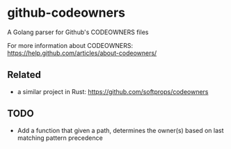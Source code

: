 # github-codeowners
A Golang parser for Github's CODEOWNERS files


For more information about CODEOWNERS:
https://help.github.com/articles/about-codeowners/

## Related

- a similar project in Rust: https://github.com/softprops/codeowners

## TODO

- Add a function that given a path, determines the owner(s) based on last matching pattern precedence
